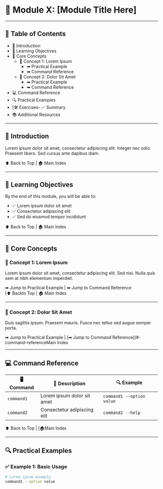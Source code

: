 # 📘 Module X: [Module Title Here]

---

## 📑 Table of Contents
- 📖 Introduction
- 🎯 Learning Objectives
- 🧠 Core Concepts
  - 🔹 Concept 1: Lorem Ipsum
    - ➡ Practical Example
    - ➡ Command Reference
  - 🔹 Concept 2: Dolor Sit Amet
    - ➡ Practical Example
    - ➡ Command Reference
- 💻 Command Reference
- 🔍 Practical Examples
- [🛠 Exercises- ✅ Summary
- 📚 Additional Resources

---

## 📖 Introduction
Lorem ipsum dolor sit amet, consectetur adipiscing elit. Integer nec odio. Praesent libero. Sed cursus ante dapibus diam.

⬆ Back to Top | 🏠 Main Index

---

## 🎯 Learning Objectives
By the end of this module, you will be able to:
- ✅ Lorem ipsum dolor sit amet
- ✅ Consectetur adipiscing elit
- ✅ Sed do eiusmod tempor incididunt

⬆ Back to Top | 🏠 Main Index

---

## 🧠 Core Concepts

### 🔹 Concept 1: Lorem Ipsum
Lorem ipsum dolor sit amet, consectetur adipiscing elit. Sed nisi. Nulla quis sem at nibh elementum imperdiet.

➡ Jump to Practical Example | ➡ Jump to Command Reference  
[⬆ Backto Top | 🏠 Main Index

---

### 🔹 Concept 2: Dolor Sit Amet
Duis sagittis ipsum. Praesent mauris. Fusce nec tellus sed augue semper porta.

➡ Jump to Practical Example | [➡ Jump to Command Reference](#-command-referenceMain Index

---

## 💻 Command Reference
| 🖥 Command       | 📄 Description                  | 🔍 Example                      |
|-----------------|--------------------------------|--------------------------------|
| `command1`     | Lorem ipsum dolor sit amet     | `command1 --option value`      |
| `command2`     | Consectetur adipiscing elit    | `command2 --help`              |

⬆ Back to Top | [🏠Main Index

---

## 🔍 Practical Examples

### ✅ Example 1: Basic Usage
```bash
# Lorem ipsum example
command1 --option value